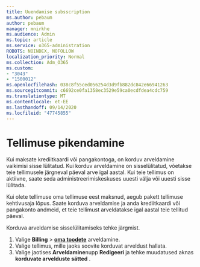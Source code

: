 ```yaml
---
title: Uuendamise subsscription
ms.author: pebaum
author: pebaum
manager: mnirkhe
ms.audience: Admin
ms.topic: article
ms.service: o365-administration
ROBOTS: NOINDEX, NOFOLLOW
localization_priority: Normal
ms.collection: Adm_O365
ms.custom:
- "3043"
- "1500012"
ms.openlocfilehash: 038c8f55ced056254d3d9fb882dc842e66941263
ms.sourcegitcommit: c6692ce0fa1358ec3529e59ca0ecdfdea4cdc759
ms.translationtype: MT
ms.contentlocale: et-EE
ms.lasthandoff: 09/14/2020
ms.locfileid: "47745855"
---
```

# <a name="renewing-your-subscription"></a>Tellimuse pikendamine

Kui maksate krediitkaardi või pangakontoga, on korduv arveldamine vaikimisi sisse lülitatud. Kui korduv arveldamine on sisselülitatud, võetakse teie tellimusele järgneval päeval arve igal aastal. Kui teie tellimus on aktiivne, saate seda administreerimiskeskuses uuesti välja või uuesti sisse lülitada.

Kui olete tellimuse oma tellimuse eest maksnud, aegub pakett tellimuse kehtivusaja lõpus. Saate korduva arveldamise ja anda krediitkaardi või pangakonto andmeid, et teie tellimust arveldatakse igal aastal teie tellitud päeval.

Korduva arveldamise sisselülitamiseks tehke järgmist. 

1. Valige **Billing**  >  **[oma toodete](https://go.microsoft.com/fwlink/p/?linkid=842054)** arveldamine.
2. Valige tellimus, mille jaoks soovite korduvat arveldust hallata.
3. Valige jaotises **Arveldamine**nupp **Redigeeri** ja tehke muudatused aknas **korduvate arvelduste sätted** . 